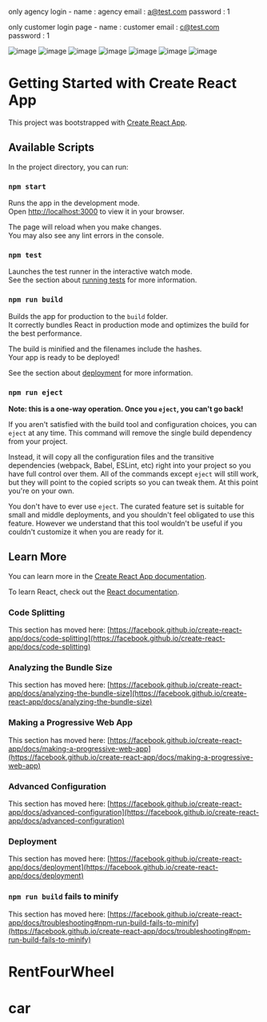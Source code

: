 only agency login - 
name : agency
email : a@test.com
password : 1

only customer login page -
name : customer
email : c@test.com
password : 1


![image](https://github.com/dubeysuraj864/RentFourWheel/assets/89973249/6ec531da-3bac-4582-a5b4-f1117d8e8370)
![image](https://github.com/dubeysuraj864/RentFourWheel/assets/89973249/71ba0a62-9409-418e-84b8-84820e2f5035)
![image](https://github.com/dubeysuraj864/RentFourWheel/assets/89973249/3018c080-995e-41d0-9189-eb2595fafbb9)
![image](https://github.com/dubeysuraj864/RentFourWheel/assets/89973249/2fa6b4c5-fddf-4581-ad6f-7ed22e24e3ec)
![image](https://github.com/dubeysuraj864/RentFourWheel/assets/89973249/e8813ab6-d66f-46ca-b646-9795bc3be8d4)
![image](https://github.com/dubeysuraj864/RentFourWheel/assets/89973249/8b9e4895-637a-47ee-b7c0-bad141f7c474)
![image](https://github.com/dubeysuraj864/RentFourWheel/assets/89973249/1174e8fa-bca0-4377-9432-7c93a5231118)








# Getting Started with Create React App

This project was bootstrapped with [Create React App](https://github.com/facebook/create-react-app).

## Available Scripts

In the project directory, you can run:

### `npm start`

Runs the app in the development mode.\
Open [http://localhost:3000](http://localhost:3000) to view it in your browser.

The page will reload when you make changes.\
You may also see any lint errors in the console.

### `npm test`

Launches the test runner in the interactive watch mode.\
See the section about [running tests](https://facebook.github.io/create-react-app/docs/running-tests) for more information.

### `npm run build`

Builds the app for production to the `build` folder.\
It correctly bundles React in production mode and optimizes the build for the best performance.

The build is minified and the filenames include the hashes.\
Your app is ready to be deployed!

See the section about [deployment](https://facebook.github.io/create-react-app/docs/deployment) for more information.

### `npm run eject`

**Note: this is a one-way operation. Once you `eject`, you can't go back!**

If you aren't satisfied with the build tool and configuration choices, you can `eject` at any time. This command will remove the single build dependency from your project.

Instead, it will copy all the configuration files and the transitive dependencies (webpack, Babel, ESLint, etc) right into your project so you have full control over them. All of the commands except `eject` will still work, but they will point to the copied scripts so you can tweak them. At this point you're on your own.

You don't have to ever use `eject`. The curated feature set is suitable for small and middle deployments, and you shouldn't feel obligated to use this feature. However we understand that this tool wouldn't be useful if you couldn't customize it when you are ready for it.

## Learn More

You can learn more in the [Create React App documentation](https://facebook.github.io/create-react-app/docs/getting-started).

To learn React, check out the [React documentation](https://reactjs.org/).

### Code Splitting

This section has moved here: [https://facebook.github.io/create-react-app/docs/code-splitting](https://facebook.github.io/create-react-app/docs/code-splitting)

### Analyzing the Bundle Size

This section has moved here: [https://facebook.github.io/create-react-app/docs/analyzing-the-bundle-size](https://facebook.github.io/create-react-app/docs/analyzing-the-bundle-size)

### Making a Progressive Web App

This section has moved here: [https://facebook.github.io/create-react-app/docs/making-a-progressive-web-app](https://facebook.github.io/create-react-app/docs/making-a-progressive-web-app)

### Advanced Configuration

This section has moved here: [https://facebook.github.io/create-react-app/docs/advanced-configuration](https://facebook.github.io/create-react-app/docs/advanced-configuration)

### Deployment

This section has moved here: [https://facebook.github.io/create-react-app/docs/deployment](https://facebook.github.io/create-react-app/docs/deployment)

### `npm run build` fails to minify

This section has moved here: [https://facebook.github.io/create-react-app/docs/troubleshooting#npm-run-build-fails-to-minify](https://facebook.github.io/create-react-app/docs/troubleshooting#npm-run-build-fails-to-minify)
# RentFourWheel
# car
